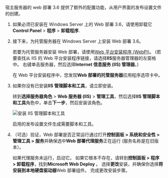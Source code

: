 宿主服务器的 web 部署 3.6 提供了额外的配置功能，从用户界面的发布设置文件的创建。

1. 如果必须已安装在 Windows Server 上的 Web 部署 3.6，请使用卸载它**Control Panel** > **程序** > **卸载程序**.

1. 接下来，为托管服务器在 Windows Server 上安装 Web 部署 3.6。

    若要为托管服务器安装 Web 部署，请使用[Web 平台安装程序 (WebPI)](https://www.microsoft.com/web/downloads/platform.aspx)。 (若要查找从 IIS 的 Web 平台安装程序链接，请选择**IIS**服务器管理器的左窗格中。 右键单击服务器，然后选择**Internet 信息服务 (IIS) 管理器**。)

    在 Web 平台安装程序中，您发现**Web 部署的托管服务器**应用程序选项卡中。

1. 如果你没有已安装**IIS 管理脚本和工具**，请立即安装。

    转到**选择服务器角色** > **Web 服务器 (IIS)** > **管理工具**，然后选择**IIS 管理脚本和工具**角色中，单击**下一步**，然后安装该角色。

    ![安装 IIS 管理脚本和工具](../../deployment/media/tutorial-iis-management-scripts-and-tools.png)

    启用的发布设置文件生成需要脚本和工具。

1. （可选）验证，Web 部署是否正常运行通过打开**控制面板 > 系统和安全性 > 管理工具 > 服务**并确保选中**Web 部署代理服务**正在运行 (服务名称是在旧版本）。

    如果代理服务未运行，启动它。 如果它根本不存在，请转到**控制面板 > 程序 > 卸载程序**，找到**Microsoft Web Deploy <version>** 。 选择**更改**安装，并确保你选择**将安装到本地硬盘驱动器**Web 部署组件。 完成更改安装步骤。